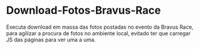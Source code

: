 # Download-Fotos-Bravus-Race
Executa download em massa das fotos postadas no evento da Bravus Race, para agilizar a procura de fotos no ambiente local, evitado ter que carregar JS das páginas para ver uma a uma.

